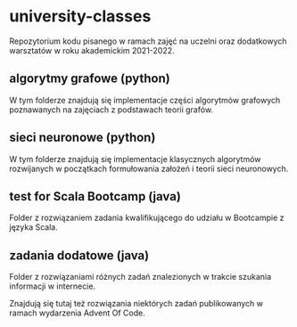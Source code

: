 # university-classes

Repozytorium kodu pisanego w ramach zajęć na uczelni oraz dodatkowych warsztatów w roku akademickim 2021-2022.

## algorytmy grafowe (python)

W tym folderze znajdują się implementacje części algorytmów grafowych poznawanych na zajęciach z podstawach teorii grafów.

## sieci neuronowe (python)

W tym folderze znajdują się implementacje klasycznych algorytmów rozwijanych w początkach formułowania założeń i teorii sieci neuronowych.

## test for Scala Bootcamp (java)

Folder z rozwiązaniem zadania kwalifikującego do udziału w Bootcampie z języka Scala.

## zadania dodatowe (java)

Folder z rozwiązaniami różnych zadań znalezionych w trakcie szukania informacji w internecie.

Znajdują się tutaj też rozwiązania niektórych zadań publikowanych w ramach wydarzenia Advent Of Code.